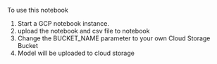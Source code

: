 To use this notebook

1. Start a GCP notebook instance.
2. upload the notebook and csv file to notebook
3. Change the BUCKET_NAME parameter to your own Cloud Storage Bucket
4. Model will be uploaded to cloud storage